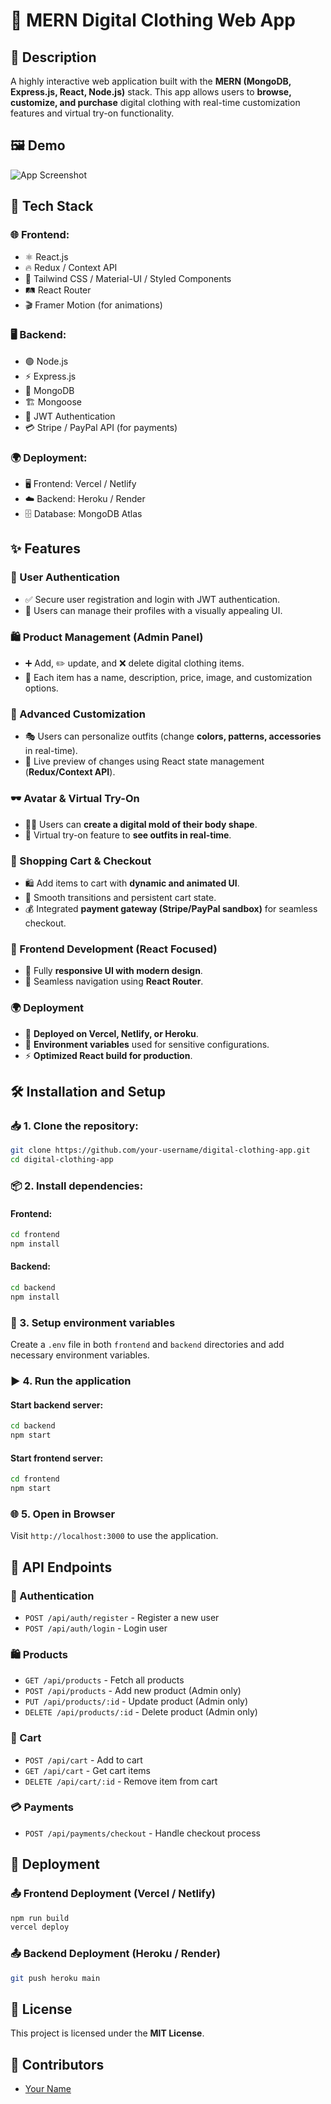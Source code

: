 # 👗 MERN Digital Clothing Web App

## 📜 Description
A highly interactive web application built with the **MERN (MongoDB, Express.js, React, Node.js)** stack. This app allows users to **browse, customize, and purchase** digital clothing with real-time customization features and virtual try-on functionality.

## 🖼 Demo
![App Screenshot](https://via.placeholder.com/800x400)

## 🚀 Tech Stack

### 🌐 Frontend:
- ⚛️ React.js
- 🔥 Redux / Context API
- 🎨 Tailwind CSS / Material-UI / Styled Components
- 🛤 React Router
- 🎬 Framer Motion (for animations)

### 🖥 Backend:
- 🟢 Node.js
- ⚡ Express.js
- 🍃 MongoDB
- 🏗 Mongoose
- 🔐 JWT Authentication
- 💳 Stripe / PayPal API (for payments)

### 🌍 Deployment:
- 🖥 Frontend: Vercel / Netlify
- ☁️ Backend: Heroku / Render
- 🗄 Database: MongoDB Atlas

## ✨ Features

### 🔑 User Authentication
- ✅ Secure user registration and login with JWT authentication.
- 👤 Users can manage their profiles with a visually appealing UI.

### 🛍 Product Management (Admin Panel)
- ➕ Add, ✏️ update, and ❌ delete digital clothing items.
- 📸 Each item has a name, description, price, image, and customization options.

### 🎨 Advanced Customization
- 🎭 Users can personalize outfits (change **colors, patterns, accessories** in real-time).
- 🔄 Live preview of changes using React state management (**Redux/Context API**).

### 🕶 Avatar & Virtual Try-On
- 🏃‍♂️ Users can **create a digital mold of their body shape**.
- 👗 Virtual try-on feature to **see outfits in real-time**.

### 🛒 Shopping Cart & Checkout
- 🛍 Add items to cart with **dynamic and animated UI**.
- 🔄 Smooth transitions and persistent cart state.
- 💰 Integrated **payment gateway (Stripe/PayPal sandbox)** for seamless checkout.

### 🎨 Frontend Development (React Focused)
- 📱 Fully **responsive UI with modern design**.
- 🚀 Seamless navigation using **React Router**.

### 🌍 Deployment
- 🚀 **Deployed on Vercel, Netlify, or Heroku**.
- 🔑 **Environment variables** used for sensitive configurations.
- ⚡ **Optimized React build for production**.

## 🛠 Installation and Setup

### 📥 1. Clone the repository:
```bash
git clone https://github.com/your-username/digital-clothing-app.git
cd digital-clothing-app
```

### 📦 2. Install dependencies:
#### Frontend:
```bash
cd frontend
npm install
```

#### Backend:
```bash
cd backend
npm install
```

### 🔑 3. Setup environment variables
Create a `.env` file in both `frontend` and `backend` directories and add necessary environment variables.

### ▶️ 4. Run the application
#### Start backend server:
```bash
cd backend
npm start
```

#### Start frontend server:
```bash
cd frontend
npm start
```

### 🌐 5. Open in Browser
Visit `http://localhost:3000` to use the application.

## 📡 API Endpoints
### 🔐 Authentication
- `POST /api/auth/register` - Register a new user
- `POST /api/auth/login` - Login user

### 🛍 Products
- `GET /api/products` - Fetch all products
- `POST /api/products` - Add new product (Admin only)
- `PUT /api/products/:id` - Update product (Admin only)
- `DELETE /api/products/:id` - Delete product (Admin only)

### 🛒 Cart
- `POST /api/cart` - Add to cart
- `GET /api/cart` - Get cart items
- `DELETE /api/cart/:id` - Remove item from cart

### 💳 Payments
- `POST /api/payments/checkout` - Handle checkout process

## 🚀 Deployment
### 📤 Frontend Deployment (Vercel / Netlify)
```bash
npm run build
vercel deploy
```

### 📤 Backend Deployment (Heroku / Render)
```bash
git push heroku main
```

## 📜 License
This project is licensed under the **MIT License**.

## 👥 Contributors
- [Your Name](https://github.com/your-username)

